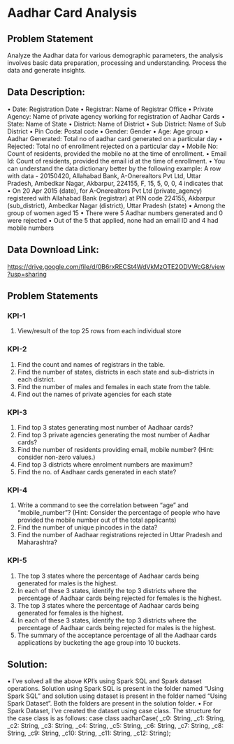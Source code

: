 # Aadhar Card Analysis

## Problem Statement
 
Analyze the Aadhar data for various demographic parameters, the analysis involves basic data preparation, processing and understanding. Process the data and generate insights. 

## Data Description:
 
•	Date: Registration Date 
•	Registrar: Name of Registrar Office 
•	Private Agency: Name of private agency working for registration of Aadhar Cards 
•	State: Name of State 
•	District: Name of District 
•	Sub District: Name of Sub District 
•	Pin Code: Postal code 
•	Gender: Gender 
•	Age: Age group 
•	Aadhar Generated: Total no of aadhar card generated on a particular day 
•	Rejected: Total no of enrollment rejected on a particular day 
•	Mobile No: Count of residents, provided the mobile no at the time of enrollment. 
•	Email Id: Count of residents, provided the email id at the time of enrollment. 
•	You can understand the data dictionary better by the following example: A row with data - 20150420, Allahabad Bank, A-Onerealtors Pvt Ltd, Uttar Pradesh, Ambedkar Nagar, Akbarpur, 224155, F, 15, 5, 0, 0, 4 indicates that 
•	On 20 Apr 2015 (date), for A-Onerealtors Pvt Ltd (private_agency) registered with Allahabad Bank (registrar) at PIN code 224155, Akbarpur (sub_district), Ambedkar Nagar (district), Uttar Pradesh (state) 
•	Among the group of women aged 15 
•	There were 5 Aadhar numbers generated and 0 were rejected 
•	Out of the 5 that applied, none had an email ID and 4 had mobile numbers 

## Data Download Link: 
https://drive.google.com/file/d/0B6rxRECSt4WdVkMzOTE2ODVWcG8/view?usp=sharing

## Problem Statements 
### KPI-1 
1. View/result of the top 25 rows from each individual store 

### KPI-2 
1. Find the count and names of registrars in the table. 
2. Find the number of states, districts in each state and sub-districts in each district. 
3. Find the number of males and females in each state from the table. 
4. Find out the names of private agencies for each state 

### KPI-3 
1. Find top 3 states generating most number of Aadhaar cards? 
2. Find top 3 private agencies generating the most number of Aadhar cards? 
3. Find the number of residents providing email, mobile number? (Hint: consider non-zero values.) 
4. Find top 3 districts where enrolment numbers are maximum? 
5. Find the no. of Aadhaar cards generated in each state? 

### KPI-4 
1. Write a command to see the correlation between “age” and “mobile_number”? (Hint: Consider the percentage of people who have provided the mobile number out of the total applicants) 
2. Find the number of unique pincodes in the data? 
3. Find the number of Aadhaar registrations rejected in Uttar Pradesh and Maharashtra? 

### KPI-5 
1. The top 3 states where the percentage of Aadhaar cards being generated for males is the highest. 
2. In each of these 3 states, identify the top 3 districts where the percentage of Aadhaar cards being rejected for females is the highest. 
3. The top 3 states where the percentage of Aadhaar cards being generated for females is the highest. 
4. In each of these 3 states, identify the top 3 districts where the percentage of Aadhaar cards being rejected for males is the highest. 
5. The summary of the acceptance percentage of all the Aadhaar cards applications by bucketing the age group into 10 buckets. 

## Solution:
•	I’ve solved all the above KPI’s using Spark SQL and Spark dataset operations. Solution using Spark SQL is present in the folder named “Using Spark SQL” and solution using dataset is present in the folder named “Using Spark Dataset”. Both the folders are present in the solution folder.
•	For Spark Dataset, I’ve created the dataset using case class. The structure for the case class is as follows:
  case class aadharCase(
    _c0:  String,
    _c1:  String,
    _c2:  String,
    _c3:  String,
    _c4:  String,
    _c5:  String,
    _c6:  String,
    _c7:  String,
    _c8:  String,
    _c9:  String,
    _c10: String,
    _c11: String,
    _c12: String);

